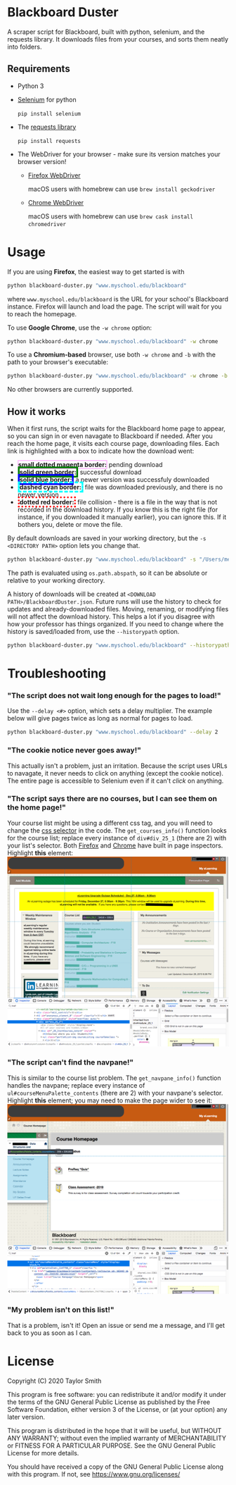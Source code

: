 # Blackboard Duster
A scraper script for Blackboard, built with python, selenium, and the requests library. It downloads files from your courses, and sorts them neatly into folders.

## Requirements
- Python 3
- [Selenium](https://selenium.dev/selenium/docs/api/py/index.html) for python

  `pip install selenium`

- The [requests library](https://2.python-requests.org/en/master/)

  `pip install requests`

- The WebDriver for your browser - make sure its version matches your browser version!
   - [Firefox WebDriver](https://github.com/mozilla/geckodriver)

      macOS users with homebrew can use `brew install geckodriver`

   - [Chrome WebDriver](https://sites.google.com/a/chromium.org/chromedriver/)

      macOS users with homebrew can use `brew cask install chromedriver`


# Usage
If you are using __Firefox__, the easiest way to get started is with
```bash
python blackboard-duster.py "www.myschool.edu/blackboard"
```
where `www.myschool.edu/blackboard` is the URL for your school's Blackboard instance. Firefox will launch and load the page. The script will wait for you to reach the homepage.

To use __Google Chrome__, use the `-w chrome` option:
```bash
python blackboard-duster.py "www.myschool.edu/blackboard" -w chrome
```

To use a __Chromium-based__ browser, use both `-w chrome` and `-b` with the path to your browser's executable:
```bash
python blackboard-duster.py "www.myschool.edu/blackboard" -w chrome -b "/Applications/Brave Browser.app/Contents/MacOS/Brave Browser"
```
No other browsers are currently supported.

## How it works
When it first runs, the script waits for the Blackboard home page to appear, so you can sign in or even navagate to Blackboard if needed. After you reach the home page, it visits each course page, downloading files. Each link is highlighted with a box to indicate how the download went:
- <b style="border:1px dotted magenta">small dotted magenta border:</b> pending download
- <b style="border:4px solid green">solid green border:</b> successful download
- <b style="border:4px solid blue">solid blue border:</b> a newer version was successfuly downloaded
- <b style="border:4px dashed cyan">dashed cyan border:</b> file was downloaded previously, and there is no newer version
- <b style="border:4px dotted red">dotted red border:</b> file collision - there is a file in the way that is not recorded in the download history. If you know this is the right file (for instance, if you downloaded it manually earlier), you can ignore this. If it bothers you, delete or move the file.

By default downloads are saved in your working directory, but the `-s <DIRECTORY PATH>` option lets you change that.
```bash
python blackboard-duster.py "www.myschool.edu/blackboard" -s "/Users/me/school"
```
The path is evaluated using `os.path.abspath`, so it can be absolute or relative to your working directory.

A history of downloads will be created at `<DOWNLOAD PATH>/BlackboardDuster.json`. Future runs will use the history to check for updates and already-downloaded files. Moving, renaming, or modifying files will not affect the download history. This helps a lot if you disagree with how your professor has things organized. If you need to change where the history is saved/loaded from, use the `--historypath` option.
```bash
python blackboard-duster.py "www.myschool.edu/blackboard" --historypath "/Users/me/far/far/away/onion.json"
```
# Troubleshooting
### "The script does not wait long enough for the pages to load!"
Use the `--delay <#>` option, which sets a delay multiplier. The example below will give pages twice as long as normal for pages to load.
```bash
python blackboard-duster.py "www.myschool.edu/blackboard" --delay 2
```

### "The cookie notice never goes away!"
This actually isn't a problem, just an irritation. Because the script uses URLs to navagate, it never needs to click on anything (except the cookie notice). The entire page is accessible to Selenium even if it can't _click_ on anything.

### "The script says there are no courses, but I can see them on the home page!"
Your course list might be using a different css tag, and you will need to change the [css selector](https://saucelabs.com/resources/articles/selenium-tips-css-selectors) in the code. The `get_courses_info()` function looks for the course list; replace every instance of `div#div_25_1` (there are 2) with your list's selector. Both [Firefox](https://developer.mozilla.org/en-US/docs/Tools/Page_Inspector) and [Chrome](https://developers.google.com/web/tools/chrome-devtools/) have built in page inspectors. Highlight __this__ element:
![course list](art/locate_homepage_courselist.png)

### "The script can't find the navpane!"
This is similar to the course list problem. The `get_navpane_info()` function handles the navpane; replace every instance of `ul#courseMenuPalette_contents` (there are 2) with your navpane's selector. Highlight __this__ element; you may need to make the page wider to see it:
![navpane](art/locate_navpane.png)

### "My problem isn't on this list!"
That is a problem, isn't it! Open an issue or send me a message, and I'll get back to you as soon as I can.

# License
Copyright (C) 2020  Taylor Smith

This program is free software: you can redistribute it and/or modify
it under the terms of the GNU General Public License as published by
the Free Software Foundation, either version 3 of the License, or
(at your option) any later version.

This program is distributed in the hope that it will be useful,
but WITHOUT ANY WARRANTY; without even the implied warranty of
MERCHANTABILITY or FITNESS FOR A PARTICULAR PURPOSE.  See the
GNU General Public License for more details.

You should have received a copy of the GNU General Public License
along with this program.  If not, see https://www.gnu.org/licenses/
